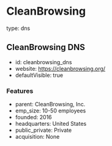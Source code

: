 # CleanBrowsing
type: dns

## CleanBrowsing DNS
- id: cleanbrowsing_dns
- website: https://cleanbrowsing.org/
- defaultVisible: true

### Features
- parent: CleanBrowsing, Inc.
- emp_size: 10-50 employees
- founded: 2016
- headquarters: United States
- public_private: Private
- acquisition: None
